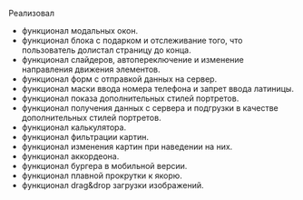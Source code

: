 Реализовал 
- функционал модальных окон.
- функционал блока с подарком и отслеживание того, что пользователь долистал страницу до конца.
- функционал слайдеров, автопереключение и изменение направления движения элементов.
- функционал форм с отправкой данных на сервер.
- функционал маски ввода номера телефона и запрет ввода латиницы.
- функционал показа дополнительных стилей портретов.
- функционал получения данных с сервера и подгрузки в качестве дополнительных стилей портретов.
- функционал калькулятора.
- функционал фильтрации картин.
- функционал изменения картин при наведении на них.
- функционал аккордеона.
- функционал бургера в мобильной версии.
- функционал плавной прокрутки к якорю.
- функционал drag&drop загрузки изображений.
